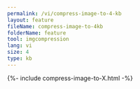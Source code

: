 ```yaml
---
permalink: /vi/compress-image-to-4-kb
layout: feature
fileName: compress-image-to-4kb
folderName: feature
tool: imgcompression
lang: vi
size: 4
type: kb
---
```


{%- include compress-image-to-X.html -%}
